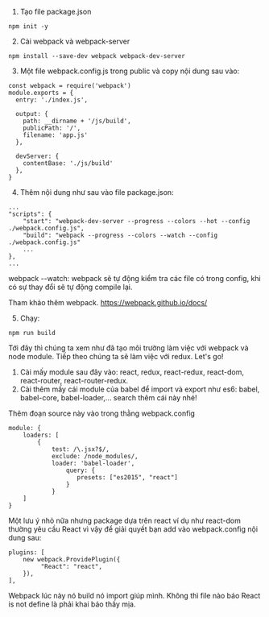 1. Tạo file package.json

`npm init -y`

2. Cài webpack và webpack-server

`npm install --save-dev webpack webpack-dev-server`

3. Một file webpack.config.js trong public và copy nội dung sau vào:

```
const webpack = require('webpack')
module.exports = {
  entry: './index.js',

  output: {
    path: __dirname + '/js/build',
    publicPath: '/',
    filename: 'app.js'
  },

  devServer: {
    contentBase: './js/build'
  },
}
```

4. Thêm nội dung như sau vào file package.json: 

```
...
"scripts": {
    "start": "webpack-dev-server --progress --colors --hot --config ./webpack.config.js",
    "build": "webpack --progress --colors --watch --config ./webpack.config.js"
    ...
},
...
```
webpack --watch: webpack sẽ tự động kiểm tra các file có trong config, khi có sự thay đổi sẽ tự động compile lại.

Tham khảo thêm webpack.
https://webpack.github.io/docs/

5. Chạy:

`npm run build`


Tới đây thì chúng ta xem như đã tạo môi trường làm việc với webpack và node module. Tiếp theo chúng ta sẽ làm việc với redux. Let's go!

1. Cài mấy module sau đây vào: react, redux, react-redux, react-dom, react-router, react-router-redux.
2. Cài thêm mấy cái module của babel để import và export như es6: babel, babel-core, babel-loader,... search thêm cái này nhé!

Thêm đoạn source này vào trong thằng webpack.config 
```
module: {
	loaders: [
		{
			test: /\.jsx?$/,
			exclude: /node_modules/,
			loader: 'babel-loader',
		        query: {
		           presets: ["es2015", "react"]
		        }
	    	}
	]
}
```
Một lưu ý nhỏ nữa nhưng package dựa trên react ví dụ như react-dom thường yêu cầu React vì vậy để giải quyết bạn add vào webpack.config nội dung sau:
```
plugins: [
    new webpack.ProvidePlugin({
         "React": "react",
    }),
],
```
Webpack lúc này nó build nó import giúp mình. Không thì file nào báo React is not define là phải khai báo thấy mịa.
